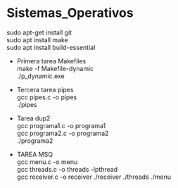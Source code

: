 # Sistemas_Operativos

sudo apt-get install git  
sudo apt install make  
sudo apt install build-essential

- Primera tarea Makefiles  
make -f Makefile-dynamic  
./p_dynamic.exe


- Tercera tarea pipes  
gcc pipes.c -o pipes  
./pipes


- Tarea dup2  
gcc programa1.c -o programa1  
gcc programa2.c -o programa2  
./programa2  


- TAREA MSQ  
gcc menu.c -o menu  
gcc threads.c -o threads -lpthread  
gcc receiver.c -o receiver
./receiver
./threads
./menu
